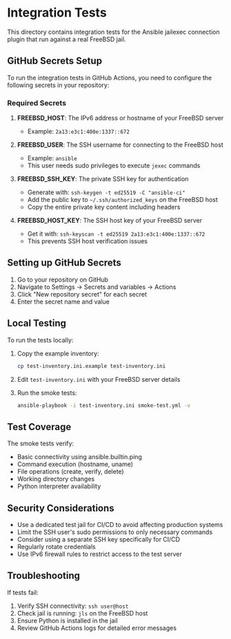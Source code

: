 # Integration Tests

This directory contains integration tests for the Ansible jailexec connection plugin that run against a real FreeBSD jail.

## GitHub Secrets Setup

To run the integration tests in GitHub Actions, you need to configure the following secrets in your repository:

### Required Secrets

1. **FREEBSD_HOST**: The IPv6 address or hostname of your FreeBSD server
   - Example: `2a13:e3c1:400e:1337::672`

2. **FREEBSD_USER**: The SSH username for connecting to the FreeBSD host
   - Example: `ansible`
   - This user needs sudo privileges to execute `jexec` commands

3. **FREEBSD_SSH_KEY**: The private SSH key for authentication
   - Generate with: `ssh-keygen -t ed25519 -C "ansible-ci"`
   - Add the public key to `~/.ssh/authorized_keys` on the FreeBSD host
   - Copy the entire private key content including headers

4. **FREEBSD_HOST_KEY**: The SSH host key of your FreeBSD server
   - Get it with: `ssh-keyscan -t ed25519 2a13:e3c1:400e:1337::672`
   - This prevents SSH host verification issues

## Setting up GitHub Secrets

1. Go to your repository on GitHub
2. Navigate to Settings → Secrets and variables → Actions
3. Click "New repository secret" for each secret
4. Enter the secret name and value

## Local Testing

To run the tests locally:

1. Copy the example inventory:
   ```bash
   cp test-inventory.ini.example test-inventory.ini
   ```

2. Edit `test-inventory.ini` with your FreeBSD server details

3. Run the smoke tests:
   ```bash
   ansible-playbook -i test-inventory.ini smoke-test.yml -v
   ```

## Test Coverage

The smoke tests verify:
- Basic connectivity using ansible.builtin.ping
- Command execution (hostname, uname)
- File operations (create, verify, delete)
- Working directory changes
- Python interpreter availability

## Security Considerations

- Use a dedicated test jail for CI/CD to avoid affecting production systems
- Limit the SSH user's sudo permissions to only necessary commands
- Consider using a separate SSH key specifically for CI/CD
- Regularly rotate credentials
- Use IPv6 firewall rules to restrict access to the test server

## Troubleshooting

If tests fail:
1. Verify SSH connectivity: `ssh user@host`
2. Check jail is running: `jls` on the FreeBSD host
3. Ensure Python is installed in the jail
4. Review GitHub Actions logs for detailed error messages